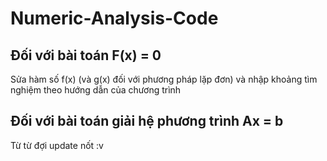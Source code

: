# Numeric-Analysis-Code

## Đối với bài toán F(x) = 0
Sửa hàm số f(x) (và g(x) đối với phương pháp lặp đơn) và nhập khoảng tìm nghiệm theo hướng dẫn của chương trình

## Đối với bài toán giải hệ phương trình Ax = b
Từ từ đợi update nốt :v
